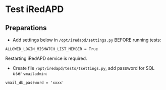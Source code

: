# Test iRedAPD

## 

## Preparations

* Add settings below in `/opt/iredapd/settings.py` BEFORE running tests:

```
ALLOWED_LOGIN_MISMATCH_LIST_MEMBER = True
```

Restarting iRedAPD service is required.

* Create file `/opt/iredapd/tests/tsettings.py`, add password for SQL user
  `vmailadmin`:

```
vmail_db_password = 'xxxx'
```
